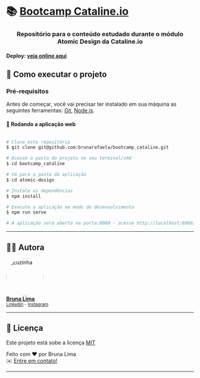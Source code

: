 <h1>
     📚 <a href="https://bootcamp.cataline.io/" alt="Bootcamp Cataline.io">Bootcamp Cataline.io</a>
</h1>

<h3 align="center">
    Repositório para o conteúdo estudado durante o módulo Atomic Design da Cataline.io
</h3>


<h4>Deploy: <a href="https://atomic-design-jade-two.vercel.app/" alt="Deploy da aplicação">veja online aqui</a></h4>

## 🚀 Como executar o projeto

### Pré-requisitos

Antes de começar, você vai precisar ter instalado em sua máquina as seguintes ferramentas:
[Git](https://git-scm.com), [Node.js](https://nodejs.org/en/). 


#### 🧭 Rodando a aplicação web 

```bash

# Clone este repositório
$ git clone git@github.com:brunarafaela/bootcamp_cataline.git

# Acesse a pasta do projeto no seu terminal/cmd
$ cd bootcamp_cataline

# Vá para a pasta da aplicação  
$ cd atomic-design

# Instale as dependências
$ npm install

# Execute a aplicação em modo de desenvolvimento
$ npm run serve

# A aplicação será aberta na porta:8080 - acesse http://localhost:8080/

```

---


## 👩‍💻 Autora

<a href="https://www.linkedin.com/in/brunarafaela/">
 <img style="border-radius: 50%;" src="https://scontent-gru2-1.cdninstagram.com/v/t51.2885-19/s150x150/240767266_1064756800954809_2111530013056040356_n.jpg?_nc_ht=scontent-gru2-1.cdninstagram.com&_nc_ohc=k62c8gm8z10AX_EEq-f&edm=ABfd0MgBAAAA&ccb=7-4&oh=7e966347a169e276d35cb53ed652a54c&oe=6160E3FC&_nc_sid=7bff83" width="100px;" alt="Euzinha"/>
 <br />
<b>Bruna Lima</b></a><br />
 <sub> <a href="https://www.linkedin.com/in/brunarafaela/">Linkedin</a> - <a href="https://www.instagram.com/bruna.dev/">Instagram</a> </sub>
 <br />

---

## 📝 Licença

Este projeto está sobe a licença [MIT](https://opensource.org/licenses/MIT) 

Feito com ❤️  por Bruna Lima <br />
✉️  [Entre em contato!](https://www.linkedin.com/in/brunarafaela/)

---
